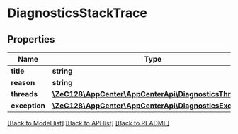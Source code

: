 # DiagnosticsStackTrace

## Properties
Name | Type | Description | Notes
------------ | ------------- | ------------- | -------------
**title** | **string** |  | [optional] 
**reason** | **string** |  | [optional] 
**threads** | [**\ZeC128\AppCenter\AppCenterApi\DiagnosticsThread[]**](DiagnosticsThread.md) |  | [optional] 
**exception** | [**\ZeC128\AppCenter\AppCenterApi\DiagnosticsException**](DiagnosticsException.md) |  | [optional] 

[[Back to Model list]](../README.md#documentation-for-models) [[Back to API list]](../README.md#documentation-for-api-endpoints) [[Back to README]](../README.md)


